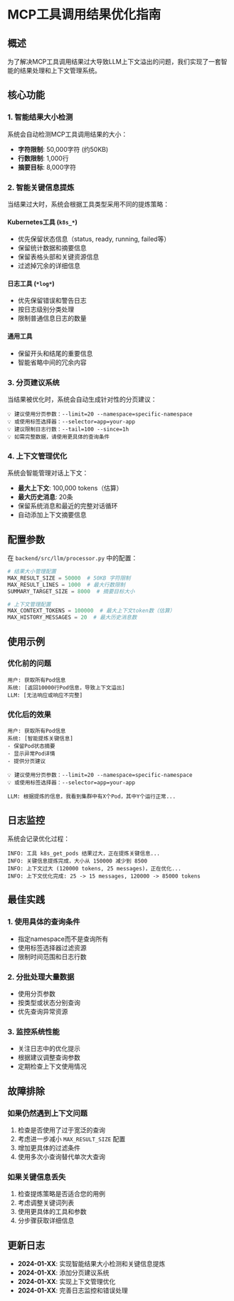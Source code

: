 # MCP工具调用结果优化指南

## 概述

为了解决MCP工具调用结果过大导致LLM上下文溢出的问题，我们实现了一套智能的结果处理和上下文管理系统。

## 核心功能

### 1. 智能结果大小检测

系统会自动检测MCP工具调用结果的大小：
- **字符限制**: 50,000字符 (约50KB)
- **行数限制**: 1,000行
- **摘要目标**: 8,000字符

### 2. 智能关键信息提炼

当结果过大时，系统会根据工具类型采用不同的提炼策略：

#### Kubernetes工具 (`k8s_*`)
- 优先保留状态信息（status, ready, running, failed等）
- 保留统计数据和摘要信息
- 保留表格头部和关键资源信息
- 过滤掉冗余的详细信息

#### 日志工具 (`*log*`)
- 优先保留错误和警告日志
- 按日志级别分类处理
- 限制普通信息日志的数量

#### 通用工具
- 保留开头和结尾的重要信息
- 智能省略中间的冗余内容

### 3. 分页建议系统

当结果被优化时，系统会自动生成针对性的分页建议：

```
💡 建议使用分页参数：--limit=20 --namespace=specific-namespace
💡 或使用标签选择器：--selector=app=your-app
💡 建议限制日志行数：--tail=100 --since=1h
💡 如需完整数据，请使用更具体的查询条件
```

### 4. 上下文管理优化

系统会智能管理对话上下文：
- **最大上下文**: 100,000 tokens（估算）
- **最大历史消息**: 20条
- 保留系统消息和最近的完整对话循环
- 自动添加上下文摘要信息

## 配置参数

在 `backend/src/llm/processor.py` 中的配置：

```python
# 结果大小管理配置
MAX_RESULT_SIZE = 50000  # 50KB 字符限制
MAX_RESULT_LINES = 1000  # 最大行数限制
SUMMARY_TARGET_SIZE = 8000  # 摘要目标大小

# 上下文管理配置
MAX_CONTEXT_TOKENS = 100000  # 最大上下文token数（估算）
MAX_HISTORY_MESSAGES = 20  # 最大历史消息数
```

## 使用示例

### 优化前的问题
```
用户: 获取所有Pod信息
系统: [返回10000行Pod信息，导致上下文溢出]
LLM: [无法响应或响应不完整]
```

### 优化后的效果
```
用户: 获取所有Pod信息
系统: [智能提炼关键信息]
- 保留Pod状态摘要
- 显示异常Pod详情
- 提供分页建议

💡 建议使用分页参数：--limit=20 --namespace=specific-namespace
💡 或使用标签选择器：--selector=app=your-app

LLM: 根据提炼的信息，我看到集群中有X个Pod，其中Y个运行正常...
```

## 日志监控

系统会记录优化过程：

```
INFO: 工具 k8s_get_pods 结果过大，正在提炼关键信息...
INFO: 关键信息提炼完成，大小从 150000 减少到 8500
INFO: 上下文过大 (120000 tokens, 25 messages)，正在优化...
INFO: 上下文优化完成: 25 -> 15 messages, 120000 -> 85000 tokens
```

## 最佳实践

### 1. 使用具体的查询条件
- 指定namespace而不是查询所有
- 使用标签选择器过滤资源
- 限制时间范围和日志行数

### 2. 分批处理大量数据
- 使用分页参数
- 按类型或状态分别查询
- 优先查询异常资源

### 3. 监控系统性能
- 关注日志中的优化提示
- 根据建议调整查询参数
- 定期检查上下文使用情况

## 故障排除

### 如果仍然遇到上下文问题
1. 检查是否使用了过于宽泛的查询
2. 考虑进一步减小 `MAX_RESULT_SIZE` 配置
3. 增加更具体的过滤条件
4. 使用多次小查询替代单次大查询

### 如果关键信息丢失
1. 检查提炼策略是否适合您的用例
2. 考虑调整关键词列表
3. 使用更具体的工具和参数
4. 分步骤获取详细信息

## 更新日志

- **2024-01-XX**: 实现智能结果大小检测和关键信息提炼
- **2024-01-XX**: 添加分页建议系统
- **2024-01-XX**: 实现上下文管理优化
- **2024-01-XX**: 完善日志监控和错误处理
